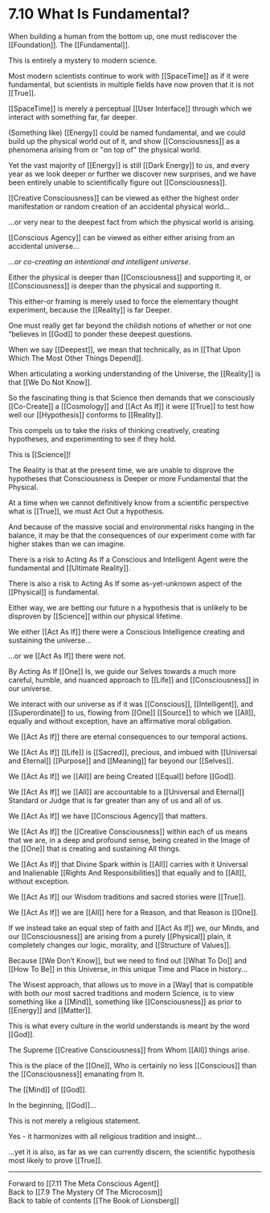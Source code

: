 # 7.10 What Is Fundamental?

When building a human from the bottom up, one must rediscover the [[Foundation]].
The [[Fundamental]]. 

This is entirely a mystery to modern science. 

Most modern scientists continue to work with [[SpaceTime]] as if it were fundamental, but scientists in multiple fields have now proven that it is not [[True]]. 

[[SpaceTime]] is merely a perceptual [[User Interface]] through which we interact with something far, far deeper.

(Something like) [[Energy]] could be named fundamental, and we could build up the physical world out of it, and show [[Consciousness]] as a phenomena arising  from or "on top of" the physical world. 

Yet the vast majority of [[Energy]] is still [[Dark Energy]] to us, and every year as we look deeper or further we discover new surprises, and we have been entirely unable to scientifically figure out [[Consciousness]]. 

[[Creative Consciousness]] can be viewed as either the highest order manifestation or random creation of an accidental physical world...

...or very near to the deepest fact from which the physical world is arising.

[[Conscious Agency]] can be viewed as either either arising from an accidental universe...

..._or co-creating an intentional and intelligent universe_. 

Either the physical is deeper than [[Consciousness]] and supporting it, or [[Consciousness]] is deeper than the physical and supporting it.  

This either-or framing is merely used to force the elementary thought experiment, because the [[Reality]] is far Deeper. 

One must really get far beyond the childish notions of whether or not one “believes in [[God]] to ponder these deepest questions. 

When we say [[Deepest]], we mean that technically, as in [[That Upon Which The Most Other Things Depend]].

When articulating a working understanding of the Universe, the [[Reality]] is that [[We Do Not Know]]. 

So the fascinating thing is that Science then demands that we consciously [[Co-Create]] a [[Cosmology]] and [[Act As If]] it were [[True]] to test how well our [[Hypothesis]] conforms to [[Reality]]. 

This compels us to take the risks of thinking creatively, creating hypotheses, and experimenting to see if they hold. 

This is [[Science]]! 

The Reality is that at the present time, we are unable to disprove the hypotheses that Consciousness is Deeper or more Fundamental that the Physical. 

At a time when we cannot definitively know from a scientific perspective what is [[True]], we must Act Out a hypothesis. 

And because of the massive social and environmental risks hanging in the balance, it may be that the consequences of our experiment come with far higher stakes than we can imagine. 

There is a risk to Acting As If a Conscious and Intelligent Agent were the fundamental and [[Ultimate Reality]]. 

There is also a risk to Acting As If some as-yet-unknown aspect of the [[Physical]] is fundamental. 

Either way, we are betting our future n a hypothesis that is unlikely to be disproven by [[Science]] within our physical lifetime.

We either [[Act As If]] there were a Conscious Intelligence creating and sustaining the universe… 

…or we [[Act As If]] there were not. 

By Acting As If [[One]] Is, we guide our Selves towards a much more careful, humble, and nuanced approach to [[Life]] and [[Consciousness]] in our universe.

We interact with our universe as if it was [[Conscious]], [[Intelligent]], and [[Superordinate]] to us, flowing from [[One]] [[Source]] to which we [[All]], equally and without exception, have an affirmative moral obligation. 

We [[Act As If]] there are eternal consequences to our temporal actions. 

We [[Act As If]] [[Life]] is [[Sacred]], precious, and imbued with [[Universal and Eternal]] [[Purpose]] and [[Meaning]] far beyond our [[Selves]]. 

We [[Act As If]] we [[All]] are being Created [[Equal]] before [[God]]. 

We [[Act As If]] we [[All]] are accountable to a [[Universal and Eternal]] Standard or Judge that is far greater than any of us and all of us. 

We [[Act As If]] we have [[Conscious Agency]] that matters.  

We [[Act As If]] the [[Creative Consciousness]] within each of us means that we are, in a deep and profound sense, being created in the Image of the [[One]] that is creating and sustaining All things. 

We [[Act As If]] that Divine Spark within is [[All]] carries with it Universal and Inalienable [[Rights And Responsibilities]] that equally and to [[All]], without exception. 

We [[Act As If]] our Wisdom traditions and sacred stories were [[True]]. 

We [[Act As If]] we are [[All]] here for a Reason, and that Reason is [[One]]. 

If we instead take an equal step of faith and [[Act As If]] we, our Minds, and our [[Consciousness]] are arising from a purely [[Physical]] plain, it completely changes our logic, morality, and [[Structure of Values]]. 

Because [[We Don’t Know]], but we need to find out [[What To Do]] and [[How To Be]] in this Universe, in this unique Time and Place in history...

The Wisest approach, that allows us to move in a [Way] that is compatible with both our most sacred traditions and modern Science, is to view something like a [[Mind]], something like [[Consciousness]]  as prior to [[Energy]] and [[Matter]]. 

This is what every culture in the world understands is meant by the word [[God]]. 

The Supreme [[Creative Consciousness]] from Whom [[All]] things arise. 

This is the place of the [[One]], Who is certainly no less [[Conscious]] than the [[Consciousness]] emanating from It. 

The [[Mind]] of [[God]]. 

In the beginning, [[God]]…

This is not merely a religious statement. 

Yes - it harmonizes with all religious tradition and insight...

...yet it is also, as far as we can currently discern, the scientific hypothesis most likely to prove [[True]].  

___

Forward to [[7.11 The Meta Conscious Agent]]              
Back to [[7.9 The Mystery Of The Microcosm]]              
Back to table of contents [[The Book of Lionsberg]]  




